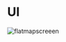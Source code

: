 # UI
![flatmapscreeen](https://user-images.githubusercontent.com/17065547/67152025-7238fc00-f2cf-11e9-95d1-079fcda2b2c3.gif)
